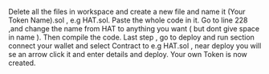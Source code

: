 Delete all the files in workspace and create a new file and name it (Your Token Name).sol , e.g HAT.sol.
Paste the whole code in it.
Go to line 228 ,and change the name from HAT to anything you want ( but dont give space in name ).
Then compile the code.
Last step , go to deploy and run section connect your wallet and select Contract to e.g HAT.sol , near deploy you will se an arrow click it and enter details and deploy.
Your own Token is now created.
